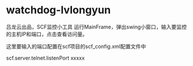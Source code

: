 # watchdog-lvlongyun


吕龙云出品，SCF监控小工具 运行MainFrame，弹出swing小窗口，输入要监控的主机IP和端口，点击查看访问量。

这里要输入的端口配置在scf项目的scf_config.xml配置文件中


<property>
	<name>scf.server.telnet.listenPort</name>
	<value>xxxxx</value>
</property>